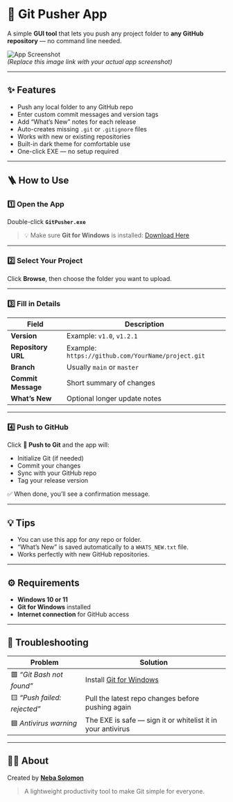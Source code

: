 # 🚀 Git Pusher App  

A simple **GUI tool** that lets you push any project folder to **any GitHub repository** — no command line needed.  

![App Screenshot](https://via.placeholder.com/800x400?text=Git+Pusher+App+Screenshot)  
*(Replace this image link with your actual app screenshot)*  

---

## ✨ Features  
- Push any local folder to any GitHub repo  
- Enter custom commit messages and version tags  
- Add “What’s New” notes for each release  
- Auto-creates missing `.git` or `.gitignore` files  
- Works with new or existing repositories  
- Built-in dark theme for comfortable use  
- One-click EXE — no setup required  

---

## 🪜 How to Use  

### 1️⃣ Open the App  
Double-click **`GitPusher.exe`**  
> 💡 Make sure **Git for Windows** is installed: [Download Here](https://git-scm.com/downloads)

---

### 2️⃣ Select Your Project  
Click **Browse**, then choose the folder you want to upload.

---

### 3️⃣ Fill in Details  
| Field | Description |
|--------|-------------|
| **Version** | Example: `v1.0`, `v1.2.1` |
| **Repository URL** | Example: `https://github.com/YourName/project.git` |
| **Branch** | Usually `main` or `master` |
| **Commit Message** | Short summary of changes |
| **What’s New** | Optional longer update notes |

---

### 4️⃣ Push to GitHub  
Click **🚀 Push to Git** and the app will:  
- Initialize Git (if needed)  
- Commit your changes  
- Sync with your GitHub repo  
- Tag your release version  

✅ When done, you’ll see a confirmation message.

---

## 💡 Tips  
- You can use this app for *any* repo or folder.  
- “What’s New” is saved automatically to a `WHATS_NEW.txt` file.  
- Works perfectly with new GitHub repositories.  

---

## ⚙️ Requirements  
- **Windows 10 or 11**  
- **Git for Windows** installed  
- **Internet connection** for GitHub access  

---

## 🧰 Troubleshooting  

| Problem | Solution |
|----------|-----------|
| 🟥 *“Git Bash not found”* | Install [Git for Windows](https://git-scm.com/downloads) |
| 🟨 *“Push failed: rejected”* | Pull the latest repo changes before pushing again |
| 🟦 *Antivirus warning* | The EXE is safe — sign it or whitelist it in your antivirus |

---

## 🧑‍💻 About  
Created by **[Neba Solomon](https://github.com/NebaSolomon)**  
> A lightweight productivity tool to make Git simple for everyone.  
